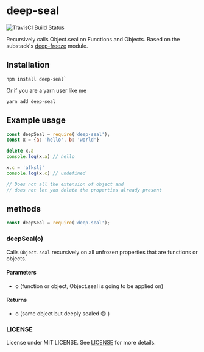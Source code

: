 # deep-seal

![TravisCI Build Status](https://api.travis-ci.org/abdulhannanali/deep-seal.svg?branch=master)

Recursively calls Object.seal on Functions and Objects. Based on the substack's
[deep-freeze](https://github.com/substack/deep-freeze) module.

## Installation

```
npm install deep-seal`
```

Or if you are a yarn user like me

```
yarn add deep-seal
```

## Example usage

```js
const deepSeal = require('deep-seal');
const x = {a: 'hello', b: 'world'}

delete x.a
console.log(x.a) // hello

x.c = 'afkslj'
console.log(x.c) // undefined

// Does not all the extension of object and 
// does not let you delete the properties already present
```

## methods

```js
const deepSeal = require('deep-seal'); 
```

### deepSeal(o)

Calls `Object.seal` recursively on all unfrozen properties that are functions or objects.

#### Parameters
- o (function or object, Object.seal is going to be applied on)

#### Returns 
- o (same object but deeply sealed :smile: )



### LICENSE
License under MIT LICENSE. See [LICENSE](LICENSE) for more details.